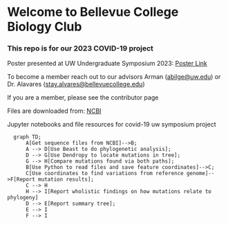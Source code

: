 # Welcome to Bellevue College Biology Club

### This repo is for our 2023 COVID-19 project

Poster presented at UW Undergraduate Symposium 2023: [Poster Link](https://zenodo.org/record/7948703)

To become a member reach out to our advisors Arman (abilge@uw.edu) or Dr. Alavares (stay.alvares@bellevuecollege.edu)

If you are a member, please see the contributor page

Files are downloaded from: [NCBI](https://www.ncbi.nlm.nih.gov/labs/virus/vssi/#/virus?SeqType_s=Nucleotide&VirusLineage_ss=Severe%20acute%20respiratory%20syndrome%20coronavirus%202,%20taxid:2697049)

Jupyter notebooks and file resources for covid-19 uw symposium project

```mermaid
  graph TD;
      A[Get sequence files from NCBI]-->B;
      A --> D[Use Beast to do phylogenetic analysis];
      D --> G[Use Dendropy to locate mutations in tree];
      G --> H[Compare mutations found via both paths];
      B[Use Python to read files and save feature coordinates]-->C;
      C[Use coordinates to find variations from reference genome]-->F[Report mutation results];
      C --> H
      H --> I[Report wholistic findings on how mutations relate to phylogeny]
      D --> E[Report summary tree];
      E --> I
      F --> I
```
